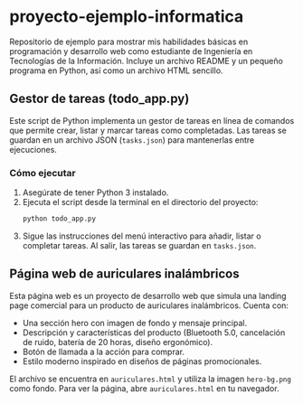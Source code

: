# proyecto-ejemplo-informatica
Repositorio de ejemplo para mostrar mis habilidades básicas en programación y desarrollo web como estudiante de Ingeniería en Tecnologías de la Información. Incluye un archivo README y un pequeño programa en Python, así como un archivo HTML sencillo.


## Gestor de tareas (todo_app.py)

Este script de Python implementa un gestor de tareas en línea de comandos que permite crear, listar y marcar tareas como completadas. Las tareas se guardan en un archivo JSON (`tasks.json`) para mantenerlas entre ejecuciones.

### Cómo ejecutar

1. Asegúrate de tener Python 3 instalado.
2. Ejecuta el script desde la terminal en el directorio del proyecto:
   ```sh
   python todo_app.py
   ```
3. Sigue las instrucciones del menú interactivo para añadir, listar o completar tareas. Al salir, las tareas se guardan en `tasks.json`.

## Página web de auriculares inalámbricos

Esta página web es un proyecto de desarrollo web que simula una landing page comercial para un producto de auriculares inalámbricos. Cuenta con:

- Una sección hero con imagen de fondo y mensaje principal.
- Descripción y características del producto (Bluetooth 5.0, cancelación de ruido, batería de 20 horas, diseño ergonómico).
- Botón de llamada a la acción para comprar.
- Estilo moderno inspirado en diseños de páginas promocionales.

El archivo se encuentra en `auriculares.html` y utiliza la imagen `hero-bg.png` como fondo. Para ver la página, abre `auriculares.html` en tu navegador.
